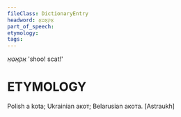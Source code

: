 ```yaml
---
fileClass: DictionaryEntry
headword: אַקאָטאַ
part_of_speech: 
etymology: 
tags: 
---
```

אַקאָטאַ
'shoo! scat!'

ETYMOLOGY
===========
Polish a kota; Ukrainian акот; Belarusian акота. 
[Astraukh]